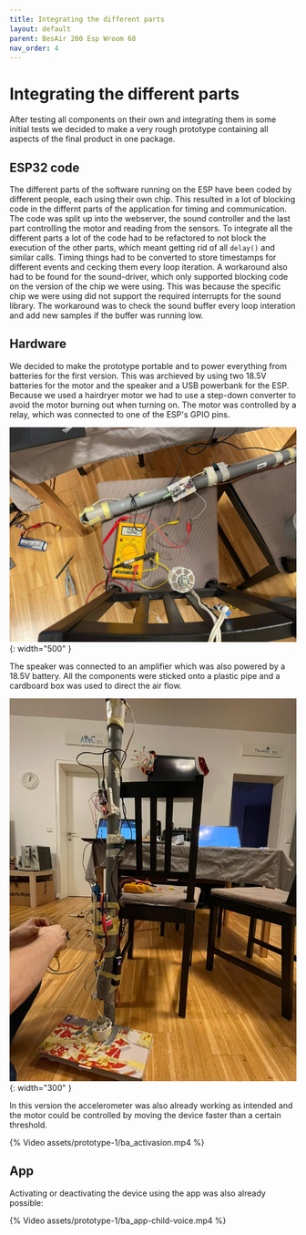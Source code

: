 ```yaml
---
title: Integrating the different parts
layout: default
parent: BesAir 200 Esp Wroom 68
nav_order: 4
---
```


# Integrating the different parts

After testing all components on their own and integrating them in some initial tests we decided to make a very rough prototype containing all aspects of the final product in one package.

## ESP32 code

The different parts of the software running on the ESP have been coded by different people, each using their own chip.
This resulted in a lot of blocking code in the differnt parts of the application for timing and communication.
The code was split up into the webserver, the sound controller and the last part controlling the motor and reading from the sensors.
To integrate all the different parts a lot of the code had to be refactored to not block the execution of the other parts, which meant getting rid of all `delay()` and similar calls.
Timing things had to be converted to store timestamps for different events and cecking them every loop iteration.
A workaround also had to be found for the sound-driver, which only supported blocking code on the version of the chip we were using.
This was because the specific chip we were using did not support the required interrupts for the sound library.
The workaround was to check the sound buffer every loop interation and add new samples if the buffer was running low.

## Hardware

We decided to make the prototype portable and to power everything from batteries for the first version.
This was archieved by using two 18.5V batteries for the motor and the speaker and a USB powerbank for the ESP.
Because we used a hairdryer motor we had to use a step-down converter to avoid the motor burning out when turning on.
The motor was controlled by a relay, which was connected to one of the ESP's GPIO pins.

![Testing if the ESP can drive the motor relay](assets/prototype-1/ba_measure-esp.jpg){: width="500" }

The speaker was connected to an amplifier which was also powered by a 18.5V battery.
All the components were sticked onto a plastic pipe and a cardboard box was used to direct the air flow.

![First working, portable prototype](assets/prototype-1/ba_proto-final-1.jpg){: width="300" }

In this version the accelerometer was also already working as intended and the motor could be controlled by moving the device faster than a certain threshold.

{% Video assets/prototype-1/ba_activasion.mp4 %}

## App

Activating or deactivating the device using the app was also already possible:

{% Video assets/prototype-1/ba_app-child-voice.mp4 %}
